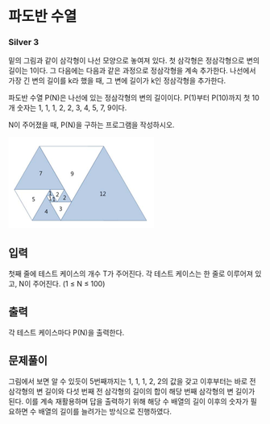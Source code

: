 # 파도반 수열

### Silver 3

밑의 그림과 같이 삼각형이 나선 모양으로 놓여져 있다. 첫 삼각형은 정삼각형으로 변의 길이는 1이다. 그 다음에는 다음과 같은 과정으로 정삼각형을 계속 추가한다. 나선에서 가장 긴 변의 길이를 k라 했을 때, 그 변에 길이가 k인 정삼각형을 추가한다.

파도반 수열 P(N)은 나선에 있는 정삼각형의 변의 길이이다. P(1)부터 P(10)까지 첫 10개 숫자는 1, 1, 1, 2, 2, 3, 4, 5, 7, 9이다.

N이 주어졌을 때, P(N)을 구하는 프로그램을 작성하시오.

![triangles](./pandovan.png)

## 입력
첫째 줄에 테스트 케이스의 개수 T가 주어진다. 각 테스트 케이스는 한 줄로 이루어져 있고, N이 주어진다. (1 ≤ N ≤ 100)

## 출력
각 테스트 케이스마다 P(N)을 출력한다.

## 문제풀이
그림에서 보면 알 수 있듯이 5번째까지는 1, 1, 1, 2, 2의 값을 갖고 이후부터는 바로 전 삼각형의 변 길이와 다섯 번째 전 삼각형의 길이의 합이 해당 번째 삼각형의 변 길이가 된다. 이를 계속 재활용하며 답을 출력하기 위해 해당 수 배열의 길이 이후의 숫자가 필요하면 수 배열의 길이를 늘려가는 방식으로 진행하였다.